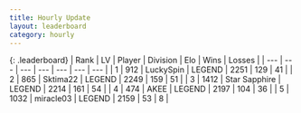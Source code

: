 ```yaml
---
title: Hourly Update
layout: leaderboard
category: hourly
---
```


{: .leaderboard}
| Rank | LV | Player | Division | Elo | Wins | Losses |
| --- | --- | --- | --- | --- | --- | --- |
| <span data-change="0">1</span> | 912 | <span title="ID: 498412">LuckySpin</span> | LEGEND | <span data-change="0">2251</span> | <span data-change="0">129</span> | <span data-change="0">41</span> |
| <span data-change="0">2</span> | 865 | <span title="ID: 353063">Sktima22</span> | LEGEND | <span data-change="0">2249</span> | <span data-change="0">159</span> | <span data-change="0">51</span> |
| <span data-change="0">3</span> | 1412 | <span title="ID: 315148">Star Sapphire</span> | LEGEND | <span data-change="0">2214</span> | <span data-change="0">161</span> | <span data-change="0">54</span> |
| <span data-change="0">4</span> | 474 | <span title="ID: 455100">AKEE</span> | LEGEND | <span data-change="0">2197</span> | <span data-change="0">104</span> | <span data-change="0">36</span> |
| <span data-change="0">5</span> | 1032 | <span title="ID: 416373">miracle03</span> | LEGEND | <span data-change="0">2159</span> | <span data-change="0">53</span> | <span data-change="0">8</span> |